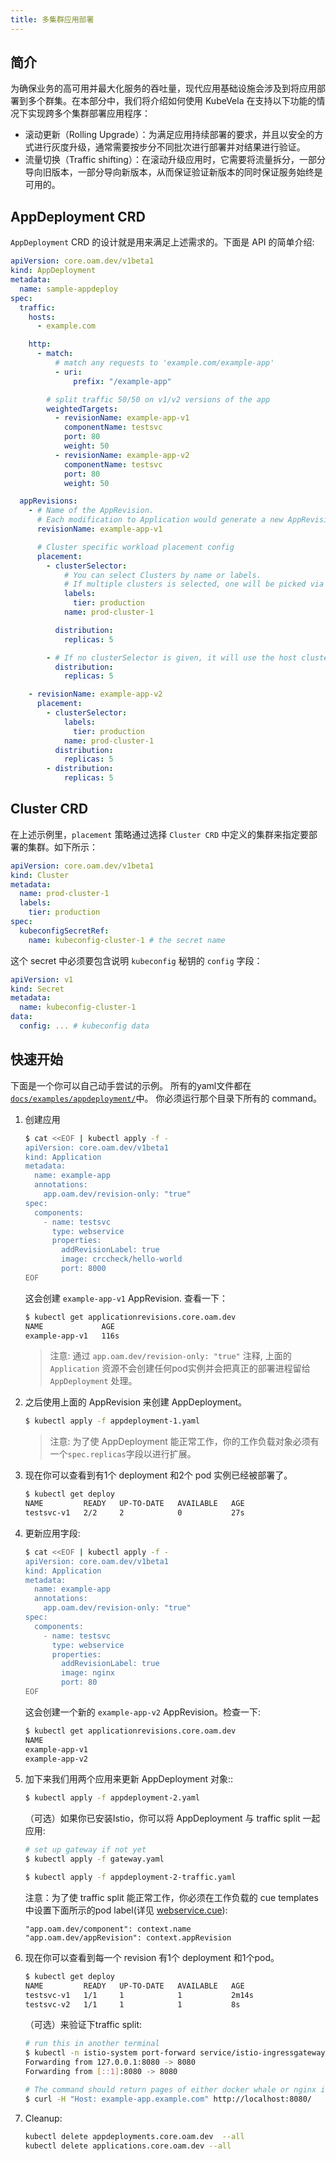 ```yaml
---
title: 多集群应用部署
---
```


## 简介

为确保业务的高可用并最大化服务的吞吐量，现代应用基础设施会涉及到将应用部署到多个群集。在本部分中，我们将介绍如何使用 KubeVela 在支持以下功能的情况下实现跨多个集群部署应用程序：

- 滚动更新（Rolling Upgrade）：为满足应用持续部署的要求，并且以安全的方式进行灰度升级，通常需要按步分不同批次进行部署并对结果进行验证。
- 流量切换（Traffic shifting）：在滚动升级应用时，它需要将流量拆分，一部分导向旧版本，一部分导向新版本，从而保证验证新版本的同时保证服务始终是可用的。

## AppDeployment CRD

`AppDeployment` CRD 的设计就是用来满足上述需求的。下面是 API 的简单介绍:

```yaml
apiVersion: core.oam.dev/v1beta1
kind: AppDeployment
metadata:
  name: sample-appdeploy
spec:
  traffic:
    hosts:
      - example.com

    http:
      - match:
          # match any requests to 'example.com/example-app'
          - uri:
              prefix: "/example-app"

        # split traffic 50/50 on v1/v2 versions of the app
        weightedTargets:
          - revisionName: example-app-v1
            componentName: testsvc
            port: 80
            weight: 50
          - revisionName: example-app-v2
            componentName: testsvc
            port: 80
            weight: 50

  appRevisions:
    - # Name of the AppRevision.
      # Each modification to Application would generate a new AppRevision.
      revisionName: example-app-v1

      # Cluster specific workload placement config
      placement:
        - clusterSelector:
            # You can select Clusters by name or labels.
            # If multiple clusters is selected, one will be picked via a unique hashing algorithm.
            labels:
              tier: production
            name: prod-cluster-1

          distribution:
            replicas: 5

        - # If no clusterSelector is given, it will use the host cluster in which this CR exists
          distribution:
            replicas: 5

    - revisionName: example-app-v2
      placement:
        - clusterSelector:
            labels:
              tier: production
            name: prod-cluster-1
          distribution:
            replicas: 5
        - distribution:
            replicas: 5
```

## Cluster CRD

在上述示例里，`placement` 策略通过选择 `Cluster CRD` 中定义的集群来指定要部署的集群。如下所示：

```yaml
apiVersion: core.oam.dev/v1beta1
kind: Cluster
metadata:
  name: prod-cluster-1
  labels:
    tier: production
spec:
  kubeconfigSecretRef:
    name: kubeconfig-cluster-1 # the secret name
```

这个 secret 中必须要包含说明 `kubeconfig` 秘钥的 `config` 字段：

```yaml
apiVersion: v1
kind: Secret
metadata:
  name: kubeconfig-cluster-1
data:
  config: ... # kubeconfig data
```

## 快速开始

下面是一个你可以自己动手尝试的示例。 所有的yaml文件都在 [`docs/examples/appdeployment/`](https://github.com/oam-dev/kubevela/tree/master/docs/examples/appdeployment)中。
你必须运行那个目录下所有的 command。

1. 创建应用

   ```bash
   $ cat <<EOF | kubectl apply -f -
   apiVersion: core.oam.dev/v1beta1
   kind: Application
   metadata:
     name: example-app
     annotations:
       app.oam.dev/revision-only: "true"
   spec:
     components:
       - name: testsvc
         type: webservice
         properties:
           addRevisionLabel: true
           image: crccheck/hello-world
           port: 8000
   EOF
   ```

   这会创建 `example-app-v1` AppRevision. 查看一下：

   ```bash
   $ kubectl get applicationrevisions.core.oam.dev
   NAME             AGE
   example-app-v1   116s
   ```

   > 注意: 通过 `app.oam.dev/revision-only: "true"` 注释, 上面的 `Application` 资源不会创建任何pod实例并会把真正的部署进程留给 `AppDeployment` 处理。

2. 之后使用上面的 AppRevision 来创建 AppDeployment。

   ```bash
   $ kubectl apply -f appdeployment-1.yaml
   ```

   > 注意: 为了使 AppDeployment 能正常工作，你的工作负载对象必须有一个`spec.replicas`字段以进行扩展。

3. 现在你可以查看到有1个 deployment 和2个 pod 实例已经被部署了。

   ```bash
   $ kubectl get deploy
   NAME         READY   UP-TO-DATE   AVAILABLE   AGE
   testsvc-v1   2/2     2            0           27s
   ```

4. 更新应用字段:

   ```bash
   $ cat <<EOF | kubectl apply -f -
   apiVersion: core.oam.dev/v1beta1
   kind: Application
   metadata:
     name: example-app
     annotations:
       app.oam.dev/revision-only: "true"
   spec:
     components:
       - name: testsvc
         type: webservice
         properties:
           addRevisionLabel: true
           image: nginx
           port: 80
   EOF
   ```

   这会创建一个新的 `example-app-v2` AppRevision。检查一下:

   ```bash
   $ kubectl get applicationrevisions.core.oam.dev
   NAME
   example-app-v1
   example-app-v2
   ```

5. 加下来我们用两个应用来更新 AppDeployment 对象::

   ```bash
   $ kubectl apply -f appdeployment-2.yaml
   ```

   （可选）如果你已安装Istio，你可以将 AppDeployment 与 traffic split 一起应用:

   ```bash
   # set up gateway if not yet
   $ kubectl apply -f gateway.yaml

   $ kubectl apply -f appdeployment-2-traffic.yaml
   ```

   注意：为了使 traffic split 能正常工作，你必须在工作负载的 cue templates 中设置下面所示的pod label(详见 [webservice.cue](https://github.com/oam-dev/kubevela/blob/master/hack/vela-templates/cue/webservice.cue)):

   ```shell
   "app.oam.dev/component": context.name
   "app.oam.dev/appRevision": context.appRevision
   ```

6. 现在你可以查看到每一个 revision 有1个 deployment 和1个pod。

   ```bash
   $ kubectl get deploy
   NAME         READY   UP-TO-DATE   AVAILABLE   AGE
   testsvc-v1   1/1     1            1           2m14s
   testsvc-v2   1/1     1            1           8s
   ```

   （可选）来验证下traffic split:

   ```bash
   # run this in another terminal
   $ kubectl -n istio-system port-forward service/istio-ingressgateway 8080:80
   Forwarding from 127.0.0.1:8080 -> 8080
   Forwarding from [::1]:8080 -> 8080

   # The command should return pages of either docker whale or nginx in 50/50
   $ curl -H "Host: example-app.example.com" http://localhost:8080/
   ```

7. Cleanup:

   ```bash
   kubectl delete appdeployments.core.oam.dev  --all
   kubectl delete applications.core.oam.dev --all
   ```
